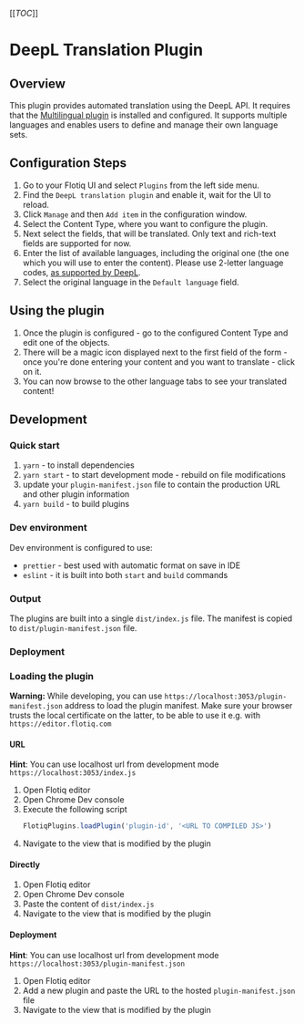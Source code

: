 [[_TOC_]]

# DeepL Translation Plugin

## Overview
This plugin provides automated translation using the DeepL API. It requires that the [Multilingual plugin](https://github.com/flotiq/flotiq-ui-plugin-multilingual) is installed and configured. It supports multiple languages and enables users to define and manage their own language sets.

## Configuration Steps

1. Go to your Flotiq UI and select `Plugins` from the left side menu.
2. Find the `DeepL translation plugin` and enable it, wait for the UI to reload.
3. Click `Manage` and then `Add item` in the configuration window.
4. Select the Content Type, where you want to configure the plugin.
5. Next select the fields, that will be translated. Only text and rich-text fields are supported for now.
6. Enter the list of available languages, including the original one (the one which you will use to enter the content). Please use 2-letter language codes, [as supported by DeepL](https://developers.deepl.com/docs/resources/supported-languages).
7. Select the original language in the `Default language` field.

## Using the plugin

1. Once the plugin is configured - go to the configured Content Type and edit one of the objects. 
2. There will be a magic icon displayed next to the first field of the form - once you're done entering your content and you want to translate - click on it.
3. You can now browse to the other language tabs to see your translated content!

## Development

### Quick start

1. `yarn` - to install dependencies
2. `yarn start` - to start development mode - rebuild on file modifications
3. update your `plugin-manifest.json` file to contain the production URL and other plugin information
4. `yarn build` - to build plugins

### Dev environment

Dev environment is configured to use:

* `prettier` - best used with automatic format on save in IDE
* `eslint` - it is built into both `start` and `build` commands

### Output

The plugins are built into a single `dist/index.js` file. The manifest is copied to `dist/plugin-manifest.json` file.

### Deployment

<!-- TO DO -->

### Loading the plugin

**Warning:** While developing, you can use  `https://localhost:3053/plugin-manifest.json` address to load the plugin manifest. Make sure your browser trusts the local certificate on the latter, to be able to use it e.g. with `https://editor.flotiq.com`

#### URL

**Hint**: You can use localhost url from development mode `https://localhost:3053/index.js`

1. Open Flotiq editor
2. Open Chrome Dev console
3. Execute the following script
   ```javascript
   FlotiqPlugins.loadPlugin('plugin-id', '<URL TO COMPILED JS>')
   ```
4. Navigate to the view that is modified by the plugin

#### Directly

1. Open Flotiq editor
2. Open Chrome Dev console
3. Paste the content of `dist/index.js` 
4. Navigate to the view that is modified by the plugin

#### Deployment

**Hint**: You can use localhost url from development mode `https://localhost:3053/plugin-manifest.json`

1. Open Flotiq editor
2. Add a new plugin and paste the URL to the hosted `plugin-manifest.json` file
3. Navigate to the view that is modified by the plugin
